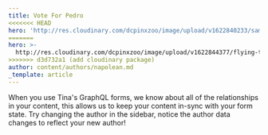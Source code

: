 ```yaml
---
title: Vote For Pedro
<<<<<<< HEAD
hero: 'http://res.cloudinary.com/dcpinxzoo/image/upload/v1622840233/sample.jpg'
=======
hero: >-
  http://res.cloudinary.com/dcpinxzoo/image/upload/v1622844377/flying-tina_n74wob.png
>>>>>>> d3d732a1 (add cloudinary package)
author: content/authors/napolean.md
_template: article
---
```


When you use Tina's GraphQL forms, we know about all of the relationships in your content, this allows us to keep your content in-sync with your form state. Try changing the author in the sidebar, notice the author data changes to reflect your new author!
